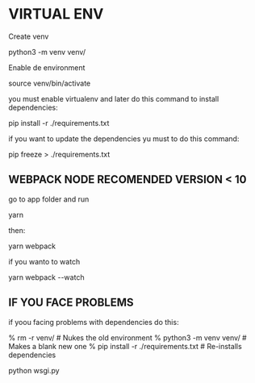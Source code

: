 # VIRTUAL ENV

Create venv

python3 -m venv venv/

Enable de environment

source venv/bin/activate

you must enable virtualenv and later do this command to install dependencies:

pip install -r ./requirements.txt

if you want to update the dependencies yu must to do this command:

pip freeze > ./requirements.txt

## WEBPACK NODE RECOMENDED VERSION < 10

go to app folder and run

yarn

then:

yarn webpack 

if you wanto to watch 

yarn webpack --watch

## IF YOU FACE PROBLEMS

if yoou facing problems with dependencies do this:

% rm -r venv/ # Nukes the old environment
% python3 -m venv venv/ # Makes a blank new one
% pip install -r ./requirements.txt # Re-installs dependencies

python wsgi.py
